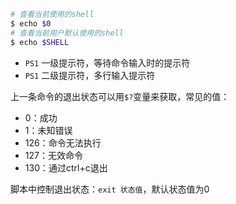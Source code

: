 ``` Bash
# 查看当前使用的shell
$ echo $0
# 查看当前用户默认使用的shell
$ echo $SHELL
```

- `PS1` 一级提示符，等待命令输入时的提示符
- `PS1` 二级提示符，多行输入提示符

上一条命令的退出状态可以用`$?`变量来获取，常见的值：

- 0：成功
- 1：未知错误
- 126：命令无法执行
- 127：无效命令
- 130：通过ctrl+c退出

脚本中控制退出状态：`exit 状态值`，默认状态值为0


